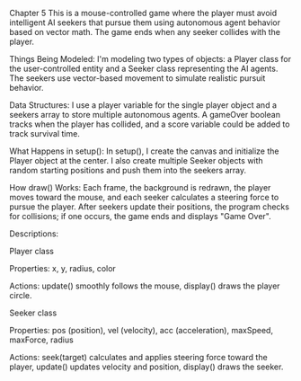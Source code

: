 Chapter 5 
This is a mouse-controlled game where the player must avoid intelligent AI seekers that pursue them using autonomous agent behavior based on vector math. The game ends when any seeker collides with the player.

Things Being Modeled:
I'm modeling two types of objects: a Player class for the user-controlled entity and a Seeker class representing the AI agents. The seekers use vector-based movement to simulate realistic pursuit behavior.

Data Structures:
I use a player variable for the single player object and a seekers array to store multiple autonomous agents. A gameOver boolean tracks when the player has collided, and a score variable could be added to track survival time.

What Happens in setup():
In setup(), I create the canvas and initialize the Player object at the center. I also create multiple Seeker objects with random starting positions and push them into the seekers array.

How draw() Works:
Each frame, the background is redrawn, the player moves toward the mouse, and each seeker calculates a steering force to pursue the player. After seekers update their positions, the program checks for collisions; if one occurs, the game ends and displays "Game Over".

Descriptions:

Player class

Properties: x, y, radius, color

Actions: update() smoothly follows the mouse, display() draws the player circle.

Seeker class

Properties: pos (position), vel (velocity), acc (acceleration), maxSpeed, maxForce, radius

Actions: seek(target) calculates and applies steering force toward the player, update() updates velocity and position, display() draws the seeker.

